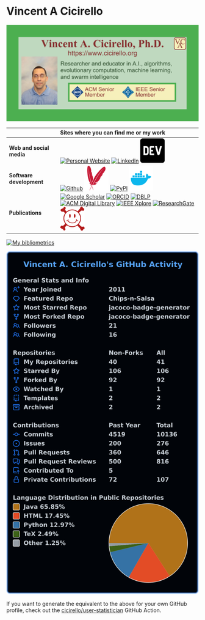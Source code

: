 # Vincent A Cicirello

[<img alt="Vincent A. Cicirello" src="images/vac.png" width="640">](#vincent-a-cicirello)

| | Sites where you can find me or my work |
| :--- | :--- |
| __Web and social media__ | [![Personal Website](https://www.cicirello.org/images/logo.svg)](https://www.cicirello.org/) [![LinkedIn](https://www.cicirello.org/images/in.svg)](https://www.linkedin.com/in/vacicirello) [![DEV Profile](images/devto.svg)](https://dev.to/cicirello) |
| __Software development__ | [![Github](https://www.cicirello.org/images/mark-github-16.svg)](https://github.com/cicirello) [![Maven Central](images/maven.svg)](https://search.maven.org/search?q=g:org.cicirello) [![PyPI](https://www.cicirello.org/images/pypi.svg)](https://pypi.org/user/cicirello/) [![Docker Hub](images/docker.svg)](https://hub.docker.com/u/cicirello) |
| __Publications__ | [![Google Scholar](https://www.cicirello.org/images/gs.svg)](http://scholar.google.com/citations?user=wq4N1CoAAAAJ) [![ORCID](https://www.cicirello.org/images/orcid.svg)](https://orcid.org/0000-0003-1072-8559) [![DBLP](https://www.cicirello.org/images/dblp.svg)](http://dblp.org/pid/57/5754) [![ACM Digital Library](https://www.cicirello.org/images/acm.svg)](http://dl.acm.org/author_page.cfm?id=81100638594) [![IEEE Xplore](https://www.cicirello.org/images/ieee.svg)](https://ieeexplore.ieee.org/author/37272496500) [![ResearchGate](https://www.cicirello.org/images/rg.svg)](https://www.researchgate.net/profile/Vincent-Cicirello) [![arXiv](images/arxiv.svg)](https://arxiv.org/search/?searchtype=author&query=Cicirello%2C+V+A) |

[![My bibliometrics](https://www.cicirello.org/status/images/bibliometrics2.svg)](https://scholar.google.com/citations?user=wq4N1CoAAAAJ)

[![My GitHub Activity](images/userstats.svg)](https://github.com/cicirello/user-statistician)

If you want to generate the equivalent to the above for your own GitHub profile,
check out the [cicirello/user-statistician](https://github.com/cicirello/user-statistician)
GitHub Action.

<!--
**cicirello/cicirello** is a ✨ _special_ ✨ repository because its `README.md` (this file) appears on your GitHub profile.

Here are some ideas to get you started:

- 🔭 I’m currently working on ...
- 🌱 I’m currently learning ...
- 👯 I’m looking to collaborate on ...
- 🤔 I’m looking for help with ...
- 💬 Ask me about ...
- 📫 How to reach me: ...
- 😄 Pronouns: ...
- ⚡ Fun fact: ...
-->
